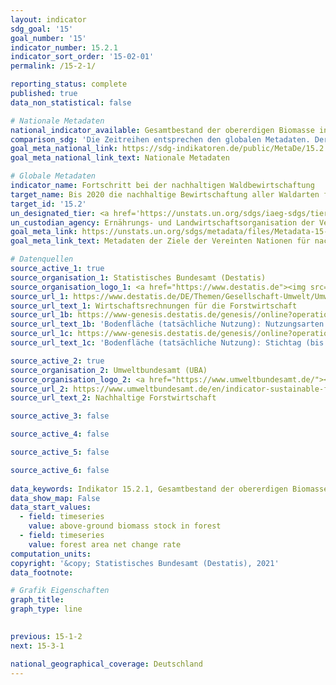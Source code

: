 ```yaml
---
layout: indicator    
sdg_goal: '15'    
goal_number: '15'    
indicator_number: 15.2.1    
indicator_sort_order: '15-02-01'    
permalink: /15-2-1/    

reporting_status: complete    
published: true    
data_non_statistical: false    

# Nationale Metadaten    
national_indicator_available: Gesamtbestand der obererdigen Biomasse in Wäldern <br> Jährliche Veränderung der Waldfläche <br> Waldfläche in Schutzgebieten <br> Waldflächen mit einem unabhängig geprüften Wald-Management-System    
comparison_sdg: 'Die Zeitreihen entsprechen den globalen Metadaten. Der Subindikator "Proportion of forest area under a long term forest management plan" ist nicht darstellbar.'    
goal_meta_national_link: https://sdg-indikatoren.de/public/MetaDe/15.2.1.pdf    
goal_meta_national_link_text: Nationale Metadaten    

# Globale Metadaten    
indicator_name: Fortschritt bei der nachhaltigen Waldbewirtschaftung    
target_name: Bis 2020 die nachhaltige Bewirtschaftung aller Waldarten fördern, die Entwaldung beenden, geschädigte Wälder wiederherstellen und die Aufforstung und Wiederaufforstung weltweit beträchtlich erhöhen    
target_id: '15.2'    
un_designated_tier: <a href='https://unstats.un.org/sdgs/iaeg-sdgs/tier-classification/' title='Klicken Sie hier um weitere Informationen zur UN-Tier-Klassifikation zu erhalten.'  target='_blank'>Tier I</a>    
un_custodian_agency: Ernährungs- und Landwirtschaftsorganisation der Vereinten Nationen (FAO)    
goal_meta_link: https://unstats.un.org/sdgs/metadata/files/Metadata-15-02-01.pdf    
goal_meta_link_text: Metadaten der Ziele der Vereinten Nationen für nachhaltige Entwicklung    

# Datenquellen
source_active_1: true
source_organisation_1: Statistisches Bundesamt (Destatis)
source_organisation_logo_1: <a href="https://www.destatis.de"><img src="https://g205sdgs.github.io/sdg-indicators/public/OrgImgDe/destatis.png" alt="Logo destatis" style="height:60px; width:148px"/></a>
source_url_1: https://www.destatis.de/DE/Themen/Gesellschaft-Umwelt/Umwelt/Publikationen/Querschnitt-Sonstiges/waldgesamtrechnung-tabellenband-5852102167004.html
source_url_text_1: Wirtschaftsrechnungen für die Forstwirtschaft
source_url_1b: https://www-genesis.destatis.de/genesis//online?operation=table&code=33111-0001&bypass=true&language=de
source_url_text_1b: 'Bodenfläche (tatsächliche Nutzung): Nutzungsarten – GENESIS online 33111-0001'
source_url_1c: https://www-genesis.destatis.de/genesis//online?operation=table&code=33111-0003&bypass=true&language=de
source_url_text_1c: 'Bodenfläche (tatsächliche Nutzung): Stichtag (bis 31.12.2015), Nutzungsarten – GENESIS online 33111-0003'

source_active_2: true
source_organisation_2: Umweltbundesamt (UBA)
source_organisation_logo_2: <a href="https://www.umweltbundesamt.de/"><img src="https://g205sdgs.github.io/sdg-indicators/public/OrgImgDe/uba.png" alt="Logo uba" style="height:60px; width:148px"/></a>
source_url_2: https://www.umweltbundesamt.de/en/indicator-sustainable-forestry
source_url_text_2: Nachhaltige Forstwirtschaft

source_active_3: false

source_active_4: false

source_active_5: false

source_active_6: false
    
data_keywords: Indikator 15.2.1, Gesamtbestand der obererdigen Biomasse in Wäldern, Waldfläche in Schutzgebieten, Jährliche Veränderung der Waldfläche, Waldflächen mit einem unabhängig geprüften Wald-Management-System, Ernährungs- und Landwirtschaftsorganisation der Vereinten Nationen (FAO)    
data_show_map: False    
data_start_values: 
  - field: timeseries
    value: above-ground biomass stock in forest
  - field: timeseries
    value: forest area net change rate    
computation_units:     
copyright: '&copy; Statistisches Bundesamt (Destatis), 2021'    
data_footnote:     

# Grafik Eigenschaften    
graph_title:     
graph_type: line    
    

previous: 15-1-2    
next: 15-3-1    

national_geographical_coverage: Deutschland    
---
```


<span></span>